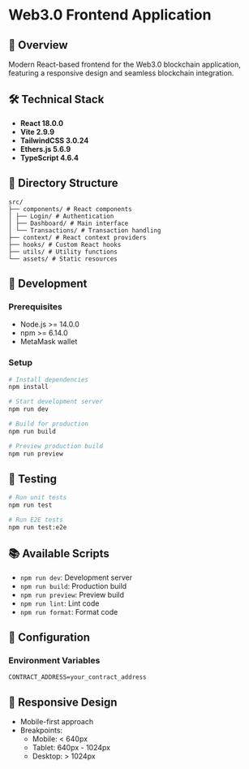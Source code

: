 # Web3.0 Frontend Application

## 🎯 Overview

Modern React-based frontend for the Web3.0 blockchain application, featuring a responsive design and seamless blockchain integration.

## 🛠️ Technical Stack

- **React 18.0.0**
- **Vite 2.9.9**
- **TailwindCSS 3.0.24**
- **Ethers.js 5.6.9**
- **TypeScript 4.6.4**

## 📁 Directory Structure
```
src/
├── components/ # React components
│ ├── Login/ # Authentication
│ ├── Dashboard/ # Main interface
│ └── Transactions/ # Transaction handling
├── context/ # React context providers
├── hooks/ # Custom React hooks
├── utils/ # Utility functions
└── assets/ # Static resources
```

## 🚀 Development

### Prerequisites
- Node.js >= 14.0.0
- npm >= 6.14.0
- MetaMask wallet

### Setup
```bash
# Install dependencies
npm install

# Start development server
npm run dev

# Build for production
npm run build

# Preview production build
npm run preview
```

## 🧪 Testing

```bash
# Run unit tests
npm run test

# Run E2E tests
npm run test:e2e
```

## 📚 Available Scripts

- `npm run dev`: Development server
- `npm run build`: Production build
- `npm run preview`: Preview build
- `npm run lint`: Lint code
- `npm run format`: Format code

## 🔧 Configuration

### Environment Variables
```env
CONTRACT_ADDRESS=your_contract_address
```

## 📱 Responsive Design

- Mobile-first approach
- Breakpoints:
  - Mobile: < 640px
  - Tablet: 640px - 1024px
  - Desktop: > 1024px